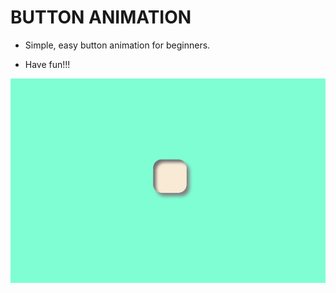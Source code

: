 # BUTTON ANIMATION 

- Simple, easy button animation for beginners.

- Have fun!!!


<img src="https://github.com/emreozturanli/Basic-CSS-Drawings-Shapes/blob/master/Button%20Animation/button.gif" >
